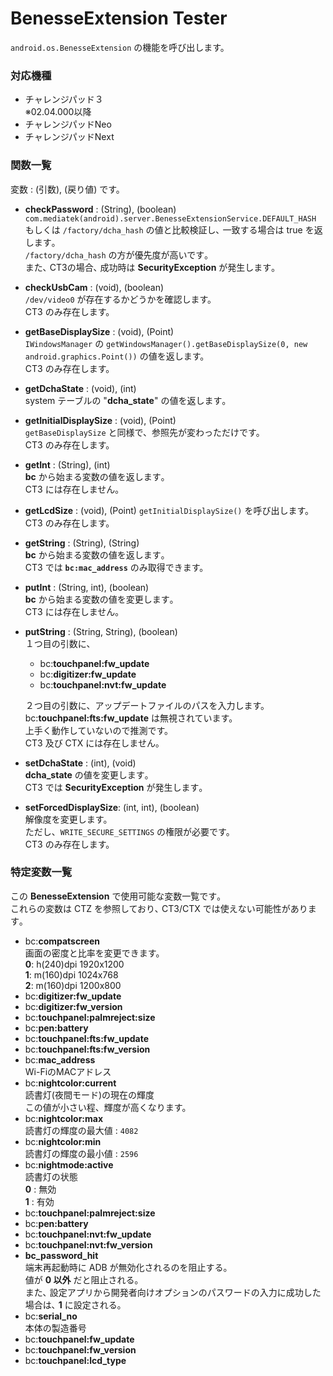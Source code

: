 # BenesseExtension Tester

`android.os.BenesseExtension` の機能を呼び出します。

### 対応機種
- チャレンジパッド３  
  ※02.04.000以降
- チャレンジパッドNeo
- チャレンジパッドNext

### 関数一覧
変数 : (引数), (戻り値) です。

- **checkPassword** : (String), (boolean)  
  `com.mediatek(android).server.BenesseExtensionService.DEFAULT_HASH` もしくは `/factory/dcha_hash` の値と比較検証し､ 一致する場合は true を返します｡  
  `/factory/dcha_hash` の方が優先度が高いです｡  
  また､ CT3の場合､ 成功時は **SecurityException** が発生します｡

- **checkUsbCam** : (void), (boolean)  
  `/dev/video0` が存在するかどうかを確認します。  
  CT3 のみ存在します。

- **getBaseDisplaySize** : (void), (Point)  
  `IWindowsManager` の `getWindowsManager().getBaseDisplaySize(0, new android.graphics.Point())` の値を返します。  
  CT3 のみ存在します。

- **getDchaState** : (void), (int)  
  system テーブルの "**dcha_state**" の値を返します｡

- **getInitialDisplaySize** : (void), (Point)  
  `getBaseDisplaySize` と同様で、参照先が変わっただけです。  
  CT3 のみ存在します。

- **getInt** : (String), (int)  
  **bc** から始まる変数の値を返します｡  
  CT3 には存在しません｡

- **getLcdSize** : (void), (Point)
  `getInitialDisplaySize()` を呼び出します。  
  CT3 のみ存在します。

- **getString** : (String), (String)  
  **bc** から始まる変数の値を返します｡  
  CT3 では **`bc:mac_address`** のみ取得できます。

- **putInt** : (String, int), (boolean)  
  **bc** から始まる変数の値を変更します｡  
  CT3 には存在しません｡

- **putString** : (String, String), (boolean)  
  １つ目の引数に、  
  - bc:**touchpanel:fw_update**
  - bc:**digitizer:fw_update**
  - bc:**touchpanel:nvt:fw_update**
  
  ２つ目の引数に、アップデートファイルのパスを入力します。  
  bc:**touchpanel:fts:fw_update** は無視されています。    
  上手く動作していないので推測です。  
  CT3 及び CTX には存在しません｡

- **setDchaState** : (int), (void)  
  **dcha_state** の値を変更します｡  
  CT3 では **SecurityException** が発生します｡

- **setForcedDisplaySize**: (int, int), (boolean)  
  解像度を変更します。  
  ただし、`WRITE_SECURE_SETTINGS` の権限が必要です。  
  CT3 のみ存在します。

### 特定変数一覧

この **BenesseExtension** で使用可能な変数一覧です｡  
これらの変数は CTZ を参照しており､ CT3/CTX では使えない可能性があります｡

- bc:**compatscreen**  
  画面の密度と比率を変更できます。  
  **0**: h(240)dpi 1920x1200  
  **1**: m(160)dpi 1024x768  
  **2**: m(160)dpi 1200x800
- bc:**digitizer:fw_update**
- bc:**digitizer:fw_version**
- bc:**touchpanel\:palmreject:size**
- bc:**pen:battery**
- bc:**touchpanel\:fts:fw_update**
- bc:**touchpanel\:fts:fw_version**
- bc:**mac_address**  
  Wi-FiのMACアドレス
- bc:**nightcolor:current**  
  読書灯(夜間モード)の現在の輝度  
  この値が小さい程、輝度が高くなります。
- bc:**nightcolor:max**  
  読書灯の輝度の最大値 : `4082`
- bc:**nightcolor:min**  
  読書灯の輝度の最小値 : `2596`
- bc:**nightmode:active**  
  読書灯の状態  
  **0** : 無効  
  **1** : 有効
- bc:**touchpanel\:palmreject:size**
- bc:**pen:battery**
- bc:**touchpanel\:nvt:fw_update**
- bc:**touchpanel\:nvt:fw_version**
- **bc_password_hit**  
  端末再起動時に ADB が無効化されるのを阻止する。  
  値が **0 以外** だと阻止される｡  
  また､ 設定アプリから開発者向けオプションのパスワードの入力に成功した場合は､ **1** に設定される｡
- bc:**serial_no**  
  本体の製造番号
- bc:**touchpanel:fw_update**
- bc:**touchpanel:fw_version**
- bc:**touchpanel:lcd_type**
